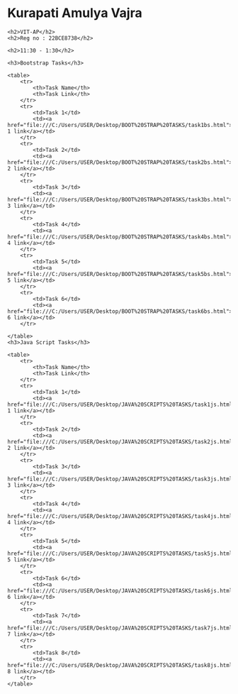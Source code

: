 <!DOCTYPE html>
<html lang="en">
<head>
    <meta charset="UTF-8">
    <meta name="viewport" content="width=device-width, initial-scale=1.0">
    <title>Document</title>
    <style>
        table,th,td{
            border: solid black 2px;
            border-collapse: collapse;
        }
        th,td{
            padding: 2px;
            border: solid black 2px;
        }
    </style>
</head>
<body>
    <h1>Kurapati Amulya Vajra</h1>
    
    <h2>VIT-AP</h2>
    <h2>Reg no : 22BCE8738</h2>
    
    <h2>11:30 - 1:30</h2>

    <h3>Bootstrap Tasks</h3>

    <table>
        <tr>
            <th>Task Name</th>
            <th>Task Link</th>
        </tr>
        <tr>
            <td>Task 1</td>
            <td><a href="file:///C:/Users/USER/Desktop/BOOT%20STRAP%20TASKS/task1bs.html">Task 1 link</a></td>
        </tr>
        <tr>
            <td>Task 2</td>
            <td><a href="file:///C:/Users/USER/Desktop/BOOT%20STRAP%20TASKS/task2bs.html">Task 2 link</a></td>
        </tr>
        <tr>
            <td>Task 3</td>
            <td><a href="file:///C:/Users/USER/Desktop/BOOT%20STRAP%20TASKS/task3bs.html">Task 3 link</a></td>
        </tr>
        <tr>
            <td>Task 4</td>
            <td><a href="file:///C:/Users/USER/Desktop/BOOT%20STRAP%20TASKS/task4bs.html">Task 4 link</a></td>
        </tr>
        <tr>
            <td>Task 5</td>
            <td><a href="file:///C:/Users/USER/Desktop/BOOT%20STRAP%20TASKS/task5bs.html">Task 5 link</a></td>
        </tr>
        <tr>
            <td>Task 6</td>
            <td><a href="file:///C:/Users/USER/Desktop/BOOT%20STRAP%20TASKS/task6bs.html">Task 6 link</a></td>
        </tr>
        
    </table>
    <h3>Java Script Tasks</h3>

    <table>
        <tr>
            <th>Task Name</th>
            <th>Task Link</th>
        </tr>
        <tr>
            <td>Task 1</td>
            <td><a href="file:///C:/Users/USER/Desktop/JAVA%20SCRIPTS%20TASKS/task1js.html">Task 1 link</a></td>
        </tr>
        <tr>
            <td>Task 2</td>
            <td><a href="file:///C:/Users/USER/Desktop/JAVA%20SCRIPTS%20TASKS/task2js.html">Task 2 link</a></td>
        </tr>
        <tr>
            <td>Task 3</td>
            <td><a href="file:///C:/Users/USER/Desktop/JAVA%20SCRIPTS%20TASKS/task3js.html">Task 3 link</a></td>
        </tr>
        <tr>
            <td>Task 4</td>
            <td><a href="file:///C:/Users/USER/Desktop/JAVA%20SCRIPTS%20TASKS/task4js.html">Task 4 link</a></td>
        </tr>
        <tr>
            <td>Task 5</td>
            <td><a href="file:///C:/Users/USER/Desktop/JAVA%20SCRIPTS%20TASKS/task5js.html">Task 5 link</a></td>
        </tr>
        <tr>
            <td>Task 6</td>
            <td><a href="file:///C:/Users/USER/Desktop/JAVA%20SCRIPTS%20TASKS/task6js.html">Task 6 link</a></td>
        </tr>
        <tr>
            <td>Task 7</td>
            <td><a href="file:///C:/Users/USER/Desktop/JAVA%20SCRIPTS%20TASKS/task7js.html">Task 7 link</a></td>
        </tr>
        <tr>
            <td>Task 8</td>
            <td><a href="file:///C:/Users/USER/Desktop/JAVA%20SCRIPTS%20TASKS/task8js.html">Task 8 link</a></td>
        </tr>
    </table>

</body>
</html>
            
